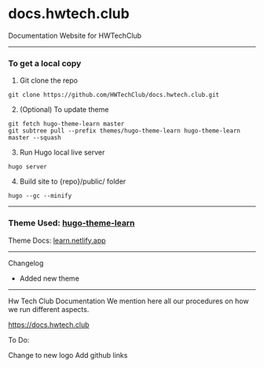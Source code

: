# docs.hwtech.club
Documentation Website for HWTechClub

---
### To get a local copy

1. Git clone the repo  
```shell
git clone https://github.com/HWTechClub/docs.hwtech.club.git
```
2. (Optional) To update theme
```shell
git fetch hugo-theme-learn master
git subtree pull --prefix themes/hugo-theme-learn hugo-theme-learn master --squash
```
3. Run Hugo local live server  
```shell
hugo server
```
4. Build site to {repo}/public/ folder 
```shell
hugo --gc --minify
```
---

### Theme Used: [hugo-theme-learn](https://github.com/matcornic/hugo-theme-learn/)

Theme Docs: [learn.netlify.app](https://learn.netlify.app/)

---

Changelog
- Added new theme

----
Hw Tech Club Documentation We mention here all our procedures on how we run different aspects.

https://docs.hwtech.club

To Do:

Change to new logo
Add github links
